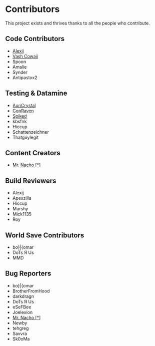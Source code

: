 # Contributors

This project exists and thrives thanks to all the people who contribute.

## Code Contributors

- [Alexij](https://www.youtube.com/watch?v=dQw4w9WgXcQ)
- [Vash Cowaii](https://cowaii.io)
- Spoon
- Amalie
- Synder
- Antipastox2

## Testing & Datamine

- [AuriCrystal](https://www.youtube.com/@AuriCrystal/)
- [ConRaven](https://www.youtube.com/c/ConstantineRavens)
- [Spiked](https://www.youtube.com/@newspiked7385)
- kbsfnk
- Hiccup
- Schattenzeichner
- Thatguylegit

## Content Creators

- [Mr. Nacho [\*] ](https://www.youtube.com/@Mr-Nacho420)

## Build Reviewers

- Alexij
- Apexzilla
- Hiccup
- Marshy
- Mick1135
- Roy

## World Save Contributors

- bo}|{omar
- DoTs Я Us
- MMD

## Bug Reporters

- bo}|{omar
- BrotherFromHood
- darkdragn
- DoTs Я Us
- eSeFBee
- Joelexion
- [Mr. Nacho [\*] ](https://www.youtube.com/@Mr-Nacho420)
- Newby
- tehgreg
- Savvra
- Sk0oMa
